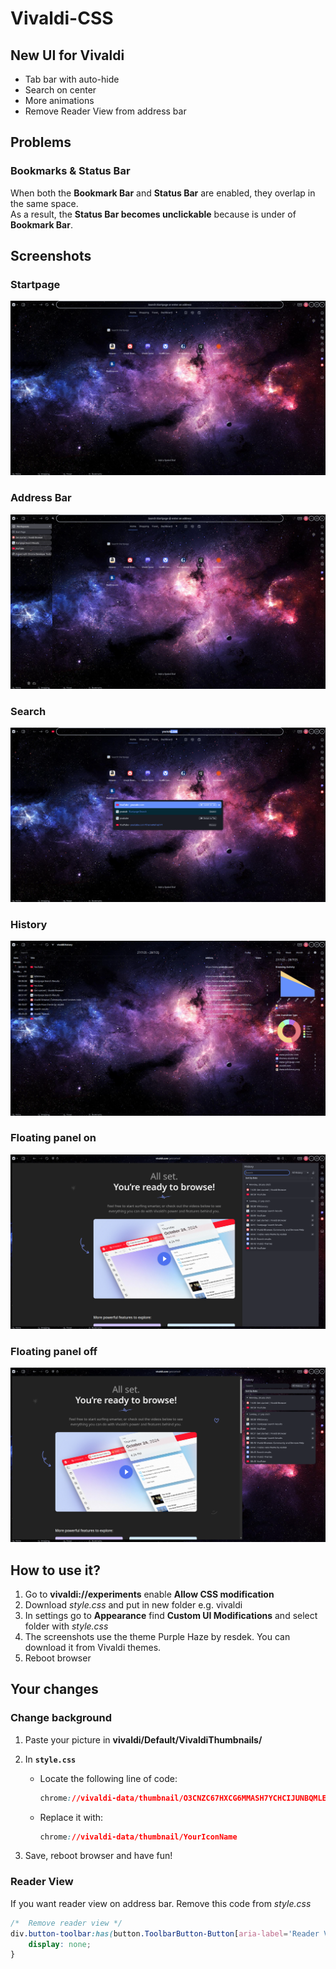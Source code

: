 # Vivaldi-CSS

## New UI for Vivaldi

* Tab bar with auto-hide
* Search on center
* More animations
* Remove Reader View from address bar

## Problems

### Bookmarks & Status Bar

When both the **Bookmark Bar** and **Status Bar** are enabled, they overlap in the same space.  
As a result, the **Status Bar becomes unclickable** because is under of **Bookmark Bar**.

## Screenshots

### Startpage

![Screenshot of a startpage](/screenshots/startpage.png)

### Address Bar

![Screenshot of a address bar](/screenshots/tab_bar.png)

### Search

![Screenshot of a search](/screenshots/search.png)

### History

![Screenshot of a history](/screenshots/history.png)

### Floating panel on

![Screenshot of a floating panel on](/screenshots/floating_panel_on.png)

### Floating panel off

![Screenshot of a floating panel off.](/screenshots/floating_panel_off.png)

## How to use it?

1. Go to **vivaldi://experiments** enable **Allow CSS modification**
2. Download *style.css* and put in new folder e.g. vivaldi
3. In settings go to **Appearance** find **Custom UI Modifications** and select folder with *style.css*
4. The screenshots use the theme Purple Haze by resdek. You can download it from Vivaldi themes.
5. Reboot browser

## Your changes

### Change background

1. Paste your picture in **vivaldi/Default/VivaldiThumbnails/**
2. In **`style.css`**  
   * Locate the following line of code:  

     ```css
     chrome://vivaldi-data/thumbnail/O3CNZC67HXCG6MMASH7YCHCIJUNBQMLE.jpg
     ```

   * Replace it with:  

     ```css
     chrome://vivaldi-data/thumbnail/YourIconName
     ```

3. Save, reboot browser and have fun!

### Reader View

If you want reader view on address bar. Remove this code from *style.css*

```css
/*  Remove reader view */
div.button-toolbar:has(button.ToolbarButton-Button[aria-label='Reader View']) {
    display: none;
}
```
